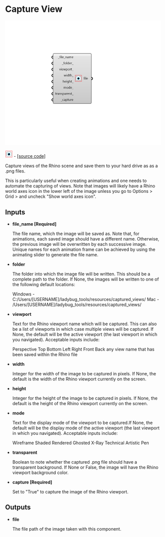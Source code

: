 # Capture View

![](../../.gitbook/assets/Capture_View.png)

![](../../.gitbook/assets/Capture_View%20%281%29.png) - [\[source code\]](https://github.com/ladybug-tools/ladybug-grasshopper/blob/master/ladybug_grasshopper/src//LB%20Capture%20View.py)

Capture views of the Rhino scene and save them to your hard drive as as a .png files.

This is particularly useful when creating animations and one needs to automate the capturing of views. Note that images will likely have a Rhino world axes icon in the lower left of the image unless you go to Options &gt; Grid &gt; and uncheck "Show world axes icon".

## Inputs

* **file\_name \[Required\]**

  The file name, which the image will be saved as. Note that, for animations, each saved image should have a different name. Otherwise, the previous image will be overwritten by each successive image. Unique names for each animation frame can be achieved by using the animating slider to generate the file name. 

* **folder**

  The folder into which the image file will be written. This should be a complete path to the folder. If None, the images will be written to one of the following default locations: 

  Windows - C:/Users/\[USERNAME\]/ladybug\_tools/resources/captured\_views/ Mac - /Users/\[USERNAME\]/ladybug\_tools/resources/captured\_views/ 

* **viewport**

  Text for the Rhino viewport name which will be captured. This can also be a list of viewports in which case multiple views will be captured. If None, the default will be the active viewport \(the last viewport in which you navigated\). Acceptable inputs include: 

  Perspective Top Bottom Left Right Front Back any view name that has been saved within the Rhino file 

* **width**

  Integer for the width of the image to be captured in pixels. If None, the default is the width of the Rhino viewport currently on the screen. 

* **height**

  Integer for the height of the image to be captured in pixels. If None, the default is the height of the Rhino viewport currently on the screen. 

* **mode**

  Text for the display mode of the viewport to be captured.If None, the default will be the display mode of the active viewport \(the last viewport in which you navigated\). Acceptable inputs include: 

  Wireframe Shaded Rendered Ghosted X-Ray Technical Artistic Pen 

* **transparent**

  Boolean to note whether the captured .png file should have a transparent background. If None or False, the image will have the Rhino viewport background color. 

* **capture \[Required\]**

  Set to "True" to capture the image of the Rhino viewport. 

## Outputs

* **file**

  The file path of the image taken with this component. 

